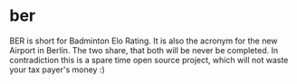 # ber
BER is short for Badminton Elo Rating. It is also the acronym for the new Airport in Berlin. The two share, that both will be never be completed. In contradiction this is a spare time open source project, which will not waste your tax payer's money :)
